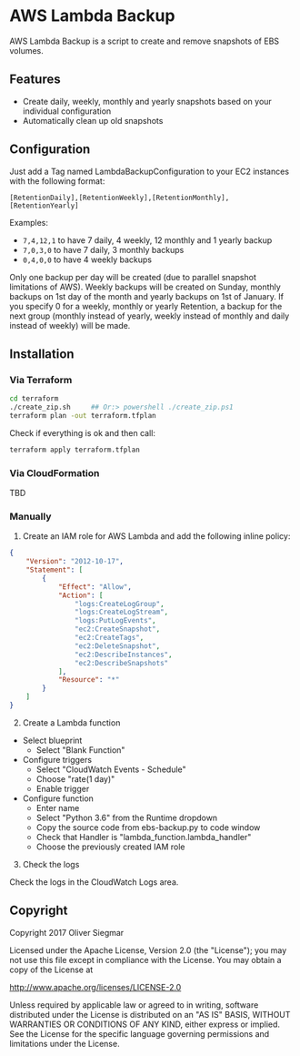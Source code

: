 # AWS Lambda Backup

AWS Lambda Backup is a script to create and remove snapshots of EBS volumes. 


## Features

- Create daily, weekly, monthly and yearly snapshots based on your individual configuration
- Automatically clean up old snapshots



## Configuration

Just add a Tag named LambdaBackupConfiguration to your EC2 instances with the following format:

`[RetentionDaily],[RetentionWeekly],[RetentionMonthly],[RetentionYearly]`

Examples:
- `7,4,12,1` to have 7 daily, 4 weekly, 12 monthly and 1 yearly backup
- `7,0,3,0` to have 7 daily, 3 monthly backups
- `0,4,0,0` to have 4 weekly backups

Only one backup per day will be created (due to parallel snapshot limitations of AWS).
Weekly backups will be created on Sunday, monthly backups on 1st day of the month and yearly
backups on 1st of January.
If you specify 0 for a weekly, monthly or yearly Retention, a backup for the next group
(monthly instead of yearly, weekly instead of monthly and daily instead of weekly) will be made.


## Installation

### Via Terraform
```sh
cd terraform
./create_zip.sh     ## Or:> powershell ./create_zip.ps1
terraform plan -out terraform.tfplan
```

Check if everything is ok and then call:

```sh
terraform apply terraform.tfplan
```


### Via CloudFormation

TBD

### Manually

1) Create an IAM role for AWS Lambda and add the following inline policy:

```json
{
    "Version": "2012-10-17",
    "Statement": [
        {
            "Effect": "Allow",
            "Action": [
                "logs:CreateLogGroup",
                "logs:CreateLogStream",
                "logs:PutLogEvents",
                "ec2:CreateSnapshot",
                "ec2:CreateTags",
                "ec2:DeleteSnapshot",
                "ec2:DescribeInstances",
                "ec2:DescribeSnapshots"
            ],
            "Resource": "*"
        }
    ]
}
```

2) Create a Lambda function

* Select blueprint
    * Select "Blank Function"
* Configure triggers
    * Select "CloudWatch Events - Schedule"
    * Choose "rate(1 day)"
    * Enable trigger
* Configure function
    * Enter name
    * Select "Python 3.6" from the Runtime dropdown
    * Copy the source code from ebs-backup.py to code window
    * Check that Handler is "lambda_function.lambda_handler"
    * Choose the previously created IAM role
     
3) Check the logs

Check the logs in the CloudWatch Logs area.

## Copyright

Copyright 2017 Oliver Siegmar

Licensed under the Apache License, Version 2.0 (the "License");
you may not use this file except in compliance with the License.
You may obtain a copy of the License at

   http://www.apache.org/licenses/LICENSE-2.0

Unless required by applicable law or agreed to in writing, software
distributed under the License is distributed on an "AS IS" BASIS,
WITHOUT WARRANTIES OR CONDITIONS OF ANY KIND, either express or implied.
See the License for the specific language governing permissions and
limitations under the License.
